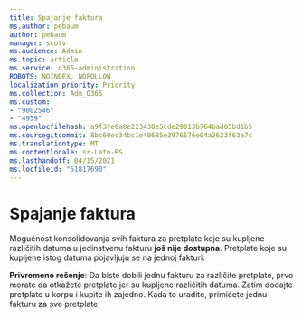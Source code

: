 ```yaml
---
title: Spajanje faktura
ms.author: pebaum
author: pebaum
manager: scotv
ms.audience: Admin
ms.topic: article
ms.service: o365-administration
ROBOTS: NOINDEX, NOFOLLOW
localization_priority: Priority
ms.collection: Adm_O365
ms.custom:
- "9002546"
- "4959"
ms.openlocfilehash: a9f3fe8a8e223430e5cde29013b764bad05bd1b5
ms.sourcegitcommit: 8bc60ec34bc1e40685e3976576e04a2623f63a7c
ms.translationtype: MT
ms.contentlocale: sr-Latn-RS
ms.lasthandoff: 04/15/2021
ms.locfileid: "51817690"
---
```

# <a name="combine-invoices"></a>Spajanje faktura

Mogućnost konsolidovanja svih faktura za pretplate koje su kupljene različitih datuma u jedinstvenu fakturu **još nije dostupna**. Pretplate koje su kupljene istog datuma pojavljuju se na jednoj fakturi.

**Privremeno rešenje**: Da biste dobili jednu fakturu za različite pretplate, prvo morate da otkažete pretplate jer su kupljene različitih datuma. Zatim dodajte pretplate u korpu i kupite ih zajedno. Kada to uradite, primićete jednu fakturu za sve pretplate.
